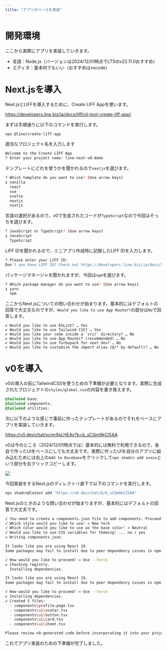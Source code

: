 ```yaml
---
title: "アプリのベースを実装"
---
```


# 開発環境

ここから実際にアプリを実装していきます。

- 言語：Node.js（バージョンは2024/12/01時点でLTSのv22.11.0おすすめ）
- エディタ：基本何でもいい（おすすめはvscode）

# Next.jsを導入

Next.jsとLIFFを導入するために、Create LIFF Appを使います。

https://developers.line.biz/ja/docs/liff/cli-tool-create-liff-app/

まずは手順通りに以下のコマンドを実行します。

```bash
npx @line/create-liff-app
```

適当なプロジェクト名を入力します

```bash
Welcome to the Create LIFF App
? Enter your project name: line-next-v0-demo
```

テンプレートにどれを使うかを聞かれるので`nextjs`を選びます。

```bash
? Which template do you want to use? (Use arrow keys)
❯ vanilla
  react
  vue
  svelte
  nextjs
  nuxtjs
```

言語の選択があるので、v0で生成されたコードが`TypeScript`なので今回はそっちを選びます。

```bash
? JavaScript or TypeScript? (Use arrow keys)
❯ JavaScript
  TypeScript
```

LIFF IDを聞かれるので、ミニアプリ作成時に記録したLIFF IDを入力します。

```bash
? Please enter your LIFF ID:
Don't you have LIFF ID? Check out https://developers.line.biz/ja/docs/liff/getting-started/ (liffId)
```

パッケージマネージャを聞かれますが、今回は`npm`を選びます。

```bash
? Which package manager do you want to use? (Use arrow keys)
❯ yarn
  npm
```

ここからNext.jsについての問い合わせが始まります。基本的にはデフォルトの回答で大丈夫なのですが、` Would you like to use App Router? `の部分は`No`で回答します。

```
✔ Would you like to use ESLint? … Yes
✔ Would you like to use Tailwind CSS? … Yes
✔ Would you like your code inside a `src/` directory? … No
✔ Would you like to use App Router? (recommended) … No
✔ Would you like to use Turbopack for next dev? … No
✔ Would you like to customize the import alias (@/* by default)? … No
```

# v0を導入

v0の導入の前にTailwindCSSを使うための下準備が必要となります。実際に生成されたプロジェクトの`styles/global.css`の内容を書き換えます。

```css:styles/global.css
@tailwind base;
@tailwind components;
@tailwind utilities;
```

次に以下のような感じで事前に作ったテンプレートがあるのでそれをベースにアプリを実装していきます。

https://v0.dev/chat/xcmr9sLHEAx?b=b_sCQm9kCI5AA

v0は今のところ（2024/12/01時点では）基本的には無料で利用できるので、各自で作ったUIをベースにしても大丈夫です。実際に作ったUIを自分のアプリに組み込むためには右上の`Add to Docebase`をクリックして`npx shadcn add xxxxx`という部分を右クリックコピーします。

![](https://storage.googleapis.com/zenn-user-upload/ee5e2be47dea-20241201.png)

今回実装をするNext.jsのディレクトリ直下で以下のコマンドを実行します。

```bash
npx shadcn@latest add "https://v0.dev/chat/b/b_sCQm9kCI5AA"
```

Next.jsのときのような問い合わせが始まりますが、基本的にはデフォルトの回答で大丈夫です。

```bash
√ You need to create a components.json file to add components. Proceed? ... yes
√ Which style would you like to use? » New York
√ Which color would you like to use as the base color? » Neutral
√ Would you like to use CSS variables for theming? ... no / yes
✔ Writing components.json.

It looks like you are using React 19. 
Some packages may fail to install due to peer dependency issues in npm (see https://ui.shadcn.com/react-19).

√ How would you like to proceed? » Use --force
✔ Checking registry.
  Installing dependencies.

It looks like you are using React 19.
Some packages may fail to install due to peer dependency issues in npm (see https://ui.shadcn.com/react-19).

√ How would you like to proceed? » Use --force
✔ Installing dependencies.
✔ Created 5 files:
  - components\profile-page.tsx
  - components\ui\avatar.tsx
  - components\ui\button.tsx
  - components\ui\card.tsx
  - components\ui\sheet.tsx

Please review v0-generated code before incorporating it into your project to ensure completeness and accuracy.
```

これでアプリ実装のための下準備が完了しました。